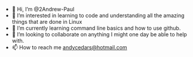 - 👋 Hi, I’m @2Andrew-Paul
- 👀 I’m interested in learning to code and understanding all the amazing things that are done in Linux
- 🌱 I’m currently learning command line basics and how to use github.
- 💞️ I’m looking to collaborate on anything I might one day be able to help with.
- 📫 How to reach me andycedars@hotmail.com

<!---
2Andrew-Paul/2Andrew-Paul is a ✨ special ✨ repository because its `README.md` (this file) appears on your GitHub profile.
You can click the Preview link to take a look at your changes.
--->
